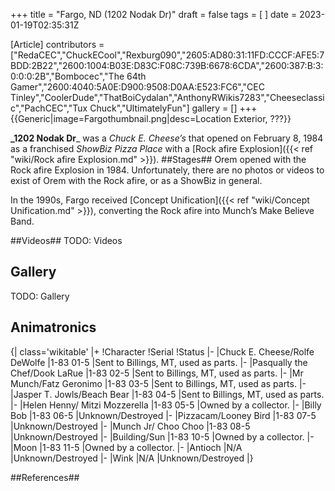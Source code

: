 +++
title = "Fargo, ND (1202 Nodak Dr)"
draft = false
tags = [ ]
date = 2023-01-19T02:35:31Z

[Article]
contributors = ["RedaCEC","ChuckECool","Rexburg090","2605:AD80:31:11FD:CCCF:AFE5:7BDD:2B22","2600:1004:B03E:D83C:F08C:739B:6678:6CDA","2600:387:B:3:0:0:0:2B","Bombocec","The 64th Gamer","2600:4040:5A0E:D900:9508:D0AA:E523:FC6","CEC Tinley","CoolerDude","ThatBoiCydalan","AnthonyRWikis7283","Cheeseclassic","PachCEC","Tux Chuck","UltimatelyFun"]
gallery = []
+++
{{Generic|image=Fargothumbnail.png|desc=Location Exterior, ???}}

**_1202 Nodak Dr**_ was a _Chuck E. Cheese’s_ that opened on February 8, 1984 as a franchised _ShowBiz Pizza Place_ with a [Rock afire Explosion]({{< ref "wiki/Rock afire Explosion.md" >}}).
##Stages##
Orem opened with the Rock afire Explosion in 1984. Unfortunately, there are no photos or videos to exist of Orem with the Rock afire, or as a ShowBiz in general. 

In the 1990s, Fargo received [Concept Unification]({{< ref "wiki/Concept Unification.md" >}}), converting the Rock afire into Munch’s Make Believe Band.

##Videos##
 TODO: Videos

## Gallery ##
 TODO: Gallery

## Animatronics ##
{| class='wikitable'
|+
!Character
!Serial
!Status
|-
|Chuck E. Cheese/Rolfe DeWolfe
|1-83 01-5
|Sent to Billings, MT, used as parts.
|-
|Pasqually the Chef/Dook LaRue
|1-83 02-5
|Sent to Billings, MT, used as parts.
|-
|Mr Munch/Fatz Geronimo
|1-83 03-5
|Sent to Billings, MT, used as parts.
|-
|Jasper T. Jowls/Beach Bear
|1-83 04-5
|Sent to Billings, MT, used as parts.
|-
|Helen Henny/ Mitzi Mozzerella
|1-83 05-5
|Owned by a collector.
|-
|Billy Bob
|1-83 06-5
|Unknown/Destroyed
|-
|Pizzacam/Looney Bird
|1-83 07-5
|Unknown/Destroyed
|-
|Munch Jr/ Choo Choo
|1-83 08-5
|Unknown/Destroyed
|-
|Building/Sun
|1-83 10-5
|Owned by a collector.
|-
|Moon
|1-83 11-5
|Owned by a collector.
|-
|Antioch
|N/A
|Unknown/Destroyed
|-
|Wink
|N/A
|Unknown/Destroyed
|}

##References##